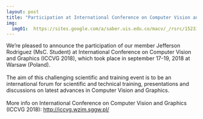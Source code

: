 ```yaml
---
layout: post
title: "Participation at International Conference on Computer Vision and Graphics (ICCVG 2018)"
img:
  img01:  https://sites.google.com/a/saber.uis.edu.co/macv/_/rsrc/1523124175209/home/iccvg-2018-macv.jpg
---
```

We’re pleased to announce the participation of our member Jefferson Rodriguez (MsC. Student) at International Conference on Computer Vision and Graphics (ICCVG 2018), which took place in september 17-19, 2018 at Warsaw (Poland).
<br><br>
The aim of this challenging scientific and training event is to be an international forum for scientific and technical training, presentations and discussions on latest advances in Computer Vision and Graphics.
<br><br>
More info on International Conference on Computer Vision and Graphics (ICCVG 2018): <a href="http://iccvg.wzim.sggw.pl/" target="_blank">http://iccvg.wzim.sggw.pl/</a>
